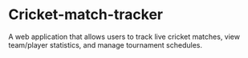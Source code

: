 # Cricket-match-tracker
A web application that allows users to track live cricket matches, view team/player statistics, and manage tournament schedules.
